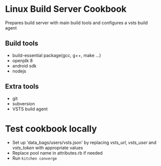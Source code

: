 Linux Build Server Cookbook
================
Prepares build server with main build tools and configures a vsts build agent

## Build tools
* build-essential package(gcc, g++, make ...)
* openjdk 8
* android sdk
* nodejs

## Extra tools
* git
* subversion
* VSTS build agent

# Test cookbook locally
* Set up 'data_bags/users/vsts.json' by replacing *vsts_url*, *vsts_user* and *vsts_token* with appropriate values
* Replace pool name in attributes.rb if needed
* Run ```kitchen converge```
